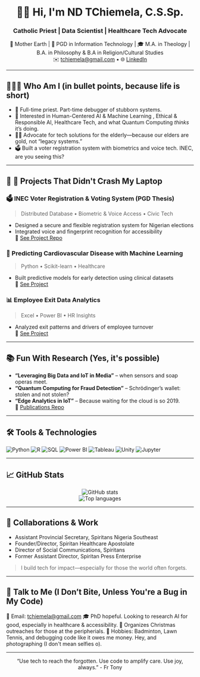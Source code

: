 <h1 align="center">👋🏽 Hi, I'm ND TChiemela, C.S.Sp.</h1>
<h3 align="center">Catholic Priest | Data Scientist | Healthcare Tech Advocate</h3>

<p align="center">
  📍 Mother Earth | 🔬 PGD in Information Technology | 🎓 M.A. in Theology | B.A. in Philosophy & B.A in Religion/Cultural Studies  
  <br>
  ✉️ <a href="mailto:tchiemela@gmail.com">tchiemela@gmail.com</a> • 🌐 <a href="https://www.linkedin.com/in/tchiemela">LinkedIn</a>
</p>

---
## 🧑🏽‍💻 Who Am I (in bullet points, because life is short)

- 📿 Full-time priest. Part-time debugger of stubborn systems.  
- 🧠 Interested in Human-Centered AI & Machine Learning , Ethical & Responsible AI, Healthcare Tech, and what Quantum Computing *thinks* it’s doing.
- 👴🏾 Advocate for tech solutions for the elderly—because our elders are gold, not “legacy systems.”
- 🗳 Built a voter registration system with biometrics and voice tech. INEC, are you seeing this?

---

## 🔬 🧪 Projects That Didn't Crash My Laptop

### 🗳️ INEC Voter Registration & Voting System (PGD Thesis)
> Distributed Database • Biometric & Voice Access • Civic Tech
- Designed a secure and flexible registration system for Nigerian elections
- Integrated voice and fingerprint recognition for accessibility  
🔗 [See Project Repo](https://github.com/Temela/INEC-Voter-System)

### 🧠 Predicting Cardiovascular Disease with Machine Learning
> Python • Scikit-learn • Healthcare  
- Built predictive models for early detection using clinical datasets  
🔗 [See Project](https://github.com/Temela/CardioRisk-ML)

### 📊 Employee Exit Data Analytics
> Excel • Power BI • HR Insights  
- Analyzed exit patterns and drivers of employee turnover  
🔗 [See Project](https://github.com/Temela/Employee-Exit-Analysis)

---

## 📚 Fun With Research (Yes, it's possible)

- **“Leveraging Big Data and IoT in Media”** – when sensors and soap operas meet.  
- **“Quantum Computing for Fraud Detection”** – Schrödinger’s wallet: stolen and not stolen?  
- **“Edge Analytics in IoT”** – Because waiting for the cloud is so 2019.  
🔗 [Publications Repo](https://github.com/Temela/publications)

---

## 🛠️ Tools & Technologies

![Python](https://img.shields.io/badge/Python-3670A0?style=for-the-badge&logo=python&logoColor=fff)
![R](https://img.shields.io/badge/R-276DC3?style=for-the-badge&logo=r&logoColor=white)
![SQL](https://img.shields.io/badge/SQL-003B57?style=for-the-badge)
![Power BI](https://img.shields.io/badge/Power%20BI-F2C811?style=for-the-badge&logo=powerbi&logoColor=black)
![Tableau](https://img.shields.io/badge/Tableau-E97627?style=for-the-badge&logo=tableau&logoColor=white)
![Unity](https://img.shields.io/badge/Unity-100000?style=for-the-badge&logo=unity&logoColor=white)
![Jupyter](https://img.shields.io/badge/Jupyter-F37626?style=for-the-badge&logo=jupyter&logoColor=white)

---

## 📈 GitHub Stats

<p align="center">
  <img src="https://github-readme-stats.vercel.app/api?username=Temela&show_icons=true&theme=default" alt="GitHub stats" />
  <br>
  <img src="https://github-readme-stats.vercel.app/api/top-langs/?username=Temela&layout=compact" alt="Top languages" />
</p>

---

## 🤝 Collaborations & Work

- Assistant Provincial Secretary, Spiritans Nigeria Southeast  
- Founder/Director, Spiritan Healthcare Apostolate  
- Director of Social Communications, Spiritans  
- Former Assistant Director, Spiritan Press Enterprise  

> I build tech for impact—especially for those the world often forgets.

---

## 💬 Talk to Me (I Don’t Bite, Unless You're a Bug in My Code)
📧 Email: tchiemela@gmail.com
🎓 PhD hopeful. Looking to research AI for good, especially in healthcare & accessibility.
🧳 Organizes Christmas outreaches for those at the peripherials.
🎾 Hobbies: Badminton, Lawn Tennis, and debugging code like it owes me money. Hey, and photographing (I don't mean selfies o).

---

<p align="center">
  “Use tech to reach the forgotten. Use code to amplify care. Use joy, always.” 
  - Fr Tony
</p>
